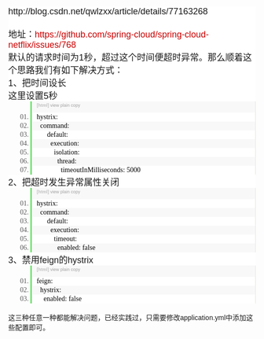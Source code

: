 <p style="margin-top:0px;margin-bottom:0px;padding:0px;font-family:Arial;font-size:14px;white-space:normal;background-color:#FFFFFF;">
	<span style="font-size:18px;">http://blog.csdn.net/qwlzxx/article/details/77163268<br />
</span>
</p>
<p style="margin-top:0px;margin-bottom:0px;padding:0px;font-family:Arial;font-size:14px;white-space:normal;background-color:#FFFFFF;">
	<span style="font-size:18px;"><br />
</span>
</p>
<p style="margin-top:0px;margin-bottom:0px;padding:0px;font-family:Arial;font-size:14px;white-space:normal;background-color:#FFFFFF;">
	<span style="font-size:18px;">地址：<a target="_blank" href="https://github.com/spring-cloud/spring-cloud-netflix/issues/768" style="color:#CA0000;text-decoration-line:none;">https://github.com/spring-cloud/spring-cloud-netflix/issues/768</a></span>
</p>
<p style="margin-top:0px;margin-bottom:0px;padding:0px;font-family:Arial;font-size:14px;white-space:normal;background-color:#FFFFFF;">
	<span style="font-size:18px;">默认的请求时间为1秒，超过这个时间便超时异常。那么顺着这个思路我们有如下解决方式：</span>
</p>
<p style="margin-top:0px;margin-bottom:0px;padding:0px;font-family:Arial;font-size:14px;white-space:normal;background-color:#FFFFFF;">
	<span style="font-size:18px;">1、把时间设长</span>
</p>
<p style="margin-top:0px;margin-bottom:0px;padding:0px;font-family:Arial;font-size:14px;white-space:normal;background-color:#FFFFFF;">
	<span style="font-size:18px;">这里设置5秒</span>
</p>
<p style="margin-top:0px;margin-bottom:0px;padding:0px;font-family:Arial;font-size:14px;white-space:normal;background-color:#FFFFFF;">
	<span style="font-size:18px;"></span>
</p>
<div class="dp-highlighter bg_html" style="font-family:Consolas, &quot;background-color:#E7E5DC;width:936.531px;overflow-x:auto;overflow-y:hidden;padding-top:1px;position:relative;white-space:normal;margin:18px 0px !important;">
	<div class="bar" style="padding-left:45px;">
		<div class="tools" style="padding:3px 8px 10px 10px;font-stretch:normal;font-size:9px;line-height:normal;font-family:Verdana, Geneva, Arial, Helvetica, sans-serif;color:silver;background-color:#F8F8F8;border-left:3px solid #6CE26C;border-right:1px solid #E7E5DC;">
			<b>[html]</b>&nbsp;<a href="http://blog.csdn.net/qwlzxx/article/details/77163268#" class="ViewSource" title="view plain" target="_blank" style="color:#A0A0A0;text-decoration-line:none;background-image:url(&quot;background-position:left top;background-size:initial;background-repeat:no-repeat;background-attachment:initial;background-origin:initial;background-clip:initial;background-color:inherit;border:none;padding:1px;margin:0px 10px 0px 0px;font-size:9px;display:inline-block;width:16px;height:16px;text-indent:-2000px;">view plain</a><span data-mod="popu_168">&nbsp;<a href="http://blog.csdn.net/qwlzxx/article/details/77163268#" class="CopyToClipboard" title="copy" target="_blank" style="color:#A0A0A0;text-decoration-line:none;background-image:url(&quot;background-position:left top;background-size:initial;background-repeat:no-repeat;background-attachment:initial;background-origin:initial;background-clip:initial;background-color:inherit;border:none;padding:1px;margin:0px 10px 0px 0px;font-size:9px;display:inline-block;width:16px;height:16px;text-indent:-2000px;">copy</a>
			<div style="position:absolute;left:723px;top:726px;width:18px;height:18px;z-index:99;">
			</div>
</span><span data-mod="popu_169"></span>
		</div>
	</div>
	<ol start="1" class="dp-xml" style="padding:0px;border-top:none;border-right:1px solid #E7E5DC;border-bottom:none;border-left:none;border-image:initial;list-style-position:initial;list-style-image:initial;background-color:#FFFFFF;color:#5C5C5C;margin:0px 0px 1px 45px !important;">
		<li class="alt" style="border-top:none;border-right:none;border-bottom:none;border-left:3px solid #6CE26C;border-image:initial;list-style-type:decimal-leading-zero;list-style-image:initial;color:inherit;line-height:18px;margin:0px !important;padding:0px 3px 0px 10px !important;list-style-position:outside !important;">
			<span style="margin:0px;padding:0px;border:none;color:black;background-color:inherit;"><span style="margin:0px;padding:0px;border:none;background-color:inherit;">hystrix:&nbsp;&nbsp;</span></span>
		</li>
		<li class="" style="border-top:none;border-right:none;border-bottom:none;border-left:3px solid #6CE26C;border-image:initial;list-style-type:decimal-leading-zero;list-style-image:initial;background-color:#F8F8F8;line-height:18px;margin:0px !important;padding:0px 3px 0px 10px !important;list-style-position:outside !important;">
			<span style="margin:0px;padding:0px;border:none;color:black;background-color:inherit;">&nbsp;&nbsp;command:&nbsp;&nbsp;</span>
		</li>
		<li class="alt" style="border-top:none;border-right:none;border-bottom:none;border-left:3px solid #6CE26C;border-image:initial;list-style-type:decimal-leading-zero;list-style-image:initial;color:inherit;line-height:18px;margin:0px !important;padding:0px 3px 0px 10px !important;list-style-position:outside !important;">
			<span style="margin:0px;padding:0px;border:none;color:black;background-color:inherit;">&nbsp;&nbsp;&nbsp;&nbsp;&nbsp;&nbsp;default:&nbsp;&nbsp;</span>
		</li>
		<li class="" style="border-top:none;border-right:none;border-bottom:none;border-left:3px solid #6CE26C;border-image:initial;list-style-type:decimal-leading-zero;list-style-image:initial;background-color:#F8F8F8;line-height:18px;margin:0px !important;padding:0px 3px 0px 10px !important;list-style-position:outside !important;">
			<span style="margin:0px;padding:0px;border:none;color:black;background-color:inherit;">&nbsp;&nbsp;&nbsp;&nbsp;&nbsp;&nbsp;&nbsp;&nbsp;execution:&nbsp;&nbsp;</span>
		</li>
		<li class="alt" style="border-top:none;border-right:none;border-bottom:none;border-left:3px solid #6CE26C;border-image:initial;list-style-type:decimal-leading-zero;list-style-image:initial;color:inherit;line-height:18px;margin:0px !important;padding:0px 3px 0px 10px !important;list-style-position:outside !important;">
			<span style="margin:0px;padding:0px;border:none;color:black;background-color:inherit;">&nbsp;&nbsp;&nbsp;&nbsp;&nbsp;&nbsp;&nbsp;&nbsp;&nbsp;&nbsp;isolation:&nbsp;&nbsp;</span>
		</li>
		<li class="" style="border-top:none;border-right:none;border-bottom:none;border-left:3px solid #6CE26C;border-image:initial;list-style-type:decimal-leading-zero;list-style-image:initial;background-color:#F8F8F8;line-height:18px;margin:0px !important;padding:0px 3px 0px 10px !important;list-style-position:outside !important;">
			<span style="margin:0px;padding:0px;border:none;color:black;background-color:inherit;">&nbsp;&nbsp;&nbsp;&nbsp;&nbsp;&nbsp;&nbsp;&nbsp;&nbsp;&nbsp;&nbsp;&nbsp;thread:&nbsp;&nbsp;</span>
		</li>
		<li class="alt" style="border-top:none;border-right:none;border-bottom:none;border-left:3px solid #6CE26C;border-image:initial;list-style-type:decimal-leading-zero;list-style-image:initial;color:inherit;line-height:18px;margin:0px !important;padding:0px 3px 0px 10px !important;list-style-position:outside !important;">
			<span style="margin:0px;padding:0px;border:none;color:black;background-color:inherit;">&nbsp;&nbsp;&nbsp;&nbsp;&nbsp;&nbsp;&nbsp;&nbsp;&nbsp;&nbsp;&nbsp;&nbsp;&nbsp;&nbsp;timeoutInMilliseconds:&nbsp;5000&nbsp;&nbsp;</span>
		</li>
	</ol>
</div>
<p style="margin-top:0px;margin-bottom:0px;padding:0px;font-family:Arial;font-size:14px;white-space:normal;background-color:#FFFFFF;">
	<span style="font-size:18px;">2、把超时发生异常属性关闭</span>
</p>
<p style="margin-top:0px;margin-bottom:0px;padding:0px;font-family:Arial;font-size:14px;white-space:normal;background-color:#FFFFFF;">
	<span style="font-size:18px;"></span>
</p>
<div class="dp-highlighter bg_html" style="font-family:Consolas, &quot;background-color:#E7E5DC;width:936.531px;overflow-x:auto;overflow-y:hidden;padding-top:1px;position:relative;white-space:normal;margin:18px 0px !important;">
	<div class="bar" style="padding-left:45px;">
		<div class="tools" style="padding:3px 8px 10px 10px;font-stretch:normal;font-size:9px;line-height:normal;font-family:Verdana, Geneva, Arial, Helvetica, sans-serif;color:silver;background-color:#F8F8F8;border-left:3px solid #6CE26C;border-right:1px solid #E7E5DC;">
			<b>[html]</b>&nbsp;<a href="http://blog.csdn.net/qwlzxx/article/details/77163268#" class="ViewSource" title="view plain" target="_blank" style="color:#A0A0A0;text-decoration-line:none;background-image:url(&quot;background-position:left top;background-size:initial;background-repeat:no-repeat;background-attachment:initial;background-origin:initial;background-clip:initial;background-color:inherit;border:none;padding:1px;margin:0px 10px 0px 0px;font-size:9px;display:inline-block;width:16px;height:16px;text-indent:-2000px;">view plain</a><span data-mod="popu_168">&nbsp;<a href="http://blog.csdn.net/qwlzxx/article/details/77163268#" class="CopyToClipboard" title="copy" target="_blank" style="color:#A0A0A0;text-decoration-line:none;background-image:url(&quot;background-position:left top;background-size:initial;background-repeat:no-repeat;background-attachment:initial;background-origin:initial;background-clip:initial;background-color:inherit;border:none;padding:1px;margin:0px 10px 0px 0px;font-size:9px;display:inline-block;width:16px;height:16px;text-indent:-2000px;">copy</a>
			<div style="position:absolute;left:723px;top:947px;width:18px;height:18px;z-index:99;">
			</div>
</span><span data-mod="popu_169"></span>
		</div>
	</div>
	<ol start="1" class="dp-xml" style="padding:0px;border-top:none;border-right:1px solid #E7E5DC;border-bottom:none;border-left:none;border-image:initial;list-style-position:initial;list-style-image:initial;background-color:#FFFFFF;color:#5C5C5C;margin:0px 0px 1px 45px !important;">
		<li class="alt" style="border-top:none;border-right:none;border-bottom:none;border-left:3px solid #6CE26C;border-image:initial;list-style-type:decimal-leading-zero;list-style-image:initial;color:inherit;line-height:18px;margin:0px !important;padding:0px 3px 0px 10px !important;list-style-position:outside !important;">
			<span style="margin:0px;padding:0px;border:none;color:black;background-color:inherit;"><span style="margin:0px;padding:0px;border:none;background-color:inherit;">hystrix:&nbsp;&nbsp;</span></span>
		</li>
		<li class="" style="border-top:none;border-right:none;border-bottom:none;border-left:3px solid #6CE26C;border-image:initial;list-style-type:decimal-leading-zero;list-style-image:initial;background-color:#F8F8F8;line-height:18px;margin:0px !important;padding:0px 3px 0px 10px !important;list-style-position:outside !important;">
			<span style="margin:0px;padding:0px;border:none;color:black;background-color:inherit;">&nbsp;&nbsp;command:&nbsp;&nbsp;</span>
		</li>
		<li class="alt" style="border-top:none;border-right:none;border-bottom:none;border-left:3px solid #6CE26C;border-image:initial;list-style-type:decimal-leading-zero;list-style-image:initial;color:inherit;line-height:18px;margin:0px !important;padding:0px 3px 0px 10px !important;list-style-position:outside !important;">
			<span style="margin:0px;padding:0px;border:none;color:black;background-color:inherit;">&nbsp;&nbsp;&nbsp;&nbsp;&nbsp;&nbsp;default:&nbsp;&nbsp;</span>
		</li>
		<li class="" style="border-top:none;border-right:none;border-bottom:none;border-left:3px solid #6CE26C;border-image:initial;list-style-type:decimal-leading-zero;list-style-image:initial;background-color:#F8F8F8;line-height:18px;margin:0px !important;padding:0px 3px 0px 10px !important;list-style-position:outside !important;">
			<span style="margin:0px;padding:0px;border:none;color:black;background-color:inherit;">&nbsp;&nbsp;&nbsp;&nbsp;&nbsp;&nbsp;&nbsp;&nbsp;execution:&nbsp;&nbsp;</span>
		</li>
		<li class="alt" style="border-top:none;border-right:none;border-bottom:none;border-left:3px solid #6CE26C;border-image:initial;list-style-type:decimal-leading-zero;list-style-image:initial;color:inherit;line-height:18px;margin:0px !important;padding:0px 3px 0px 10px !important;list-style-position:outside !important;">
			<span style="margin:0px;padding:0px;border:none;color:black;background-color:inherit;">&nbsp;&nbsp;&nbsp;&nbsp;&nbsp;&nbsp;&nbsp;&nbsp;&nbsp;&nbsp;timeout:&nbsp;&nbsp;</span>
		</li>
		<li class="" style="border-top:none;border-right:none;border-bottom:none;border-left:3px solid #6CE26C;border-image:initial;list-style-type:decimal-leading-zero;list-style-image:initial;background-color:#F8F8F8;line-height:18px;margin:0px !important;padding:0px 3px 0px 10px !important;list-style-position:outside !important;">
			<span style="margin:0px;padding:0px;border:none;color:black;background-color:inherit;">&nbsp;&nbsp;&nbsp;&nbsp;&nbsp;&nbsp;&nbsp;&nbsp;&nbsp;&nbsp;&nbsp;&nbsp;enabled:&nbsp;false&nbsp;&nbsp;</span>
		</li>
	</ol>
</div>
<p style="margin-top:0px;margin-bottom:0px;padding:0px;font-family:Arial;font-size:14px;white-space:normal;background-color:#FFFFFF;">
	<span style="font-size:18px;">3、禁用feign的hystrix</span>
</p>
<p style="margin-top:0px;margin-bottom:0px;padding:0px;font-family:Arial;font-size:14px;white-space:normal;background-color:#FFFFFF;">
	<span style="font-size:18px;"></span>
</p>
<div class="dp-highlighter bg_html" style="font-family:Consolas, &quot;background-color:#E7E5DC;width:936.531px;overflow-x:auto;overflow-y:hidden;padding-top:1px;position:relative;white-space:normal;margin:18px 0px !important;">
	<div class="bar" style="padding-left:45px;">
		<div class="tools" style="padding:3px 8px 10px 10px;font-stretch:normal;font-size:9px;line-height:normal;font-family:Verdana, Geneva, Arial, Helvetica, sans-serif;color:silver;background-color:#F8F8F8;border-left:3px solid #6CE26C;border-right:1px solid #E7E5DC;">
			<b>[html]</b>&nbsp;<a href="http://blog.csdn.net/qwlzxx/article/details/77163268#" class="ViewSource" title="view plain" target="_blank" style="color:#A0A0A0;text-decoration-line:none;background-image:url(&quot;background-position:left top;background-size:initial;background-repeat:no-repeat;background-attachment:initial;background-origin:initial;background-clip:initial;background-color:inherit;border:none;padding:1px;margin:0px 10px 0px 0px;font-size:9px;display:inline-block;width:16px;height:16px;text-indent:-2000px;">view plain</a><span data-mod="popu_168">&nbsp;<a href="http://blog.csdn.net/qwlzxx/article/details/77163268#" class="CopyToClipboard" title="copy" target="_blank" style="color:#A0A0A0;text-decoration-line:none;background-image:url(&quot;background-position:left top;background-size:initial;background-repeat:no-repeat;background-attachment:initial;background-origin:initial;background-clip:initial;background-color:inherit;border:none;padding:1px;margin:0px 10px 0px 0px;font-size:9px;display:inline-block;width:16px;height:16px;text-indent:-2000px;">copy</a>
			<div style="position:absolute;left:723px;top:1150px;width:18px;height:18px;z-index:99;">
			</div>
</span><span data-mod="popu_169"></span>
		</div>
	</div>
	<ol start="1" class="dp-xml" style="padding:0px;border-top:none;border-right:1px solid #E7E5DC;border-bottom:none;border-left:none;border-image:initial;list-style-position:initial;list-style-image:initial;background-color:#FFFFFF;color:#5C5C5C;margin:0px 0px 1px 45px !important;">
		<li class="alt" style="border-top:none;border-right:none;border-bottom:none;border-left:3px solid #6CE26C;border-image:initial;list-style-type:decimal-leading-zero;list-style-image:initial;color:inherit;line-height:18px;margin:0px !important;padding:0px 3px 0px 10px !important;list-style-position:outside !important;">
			<span style="margin:0px;padding:0px;border:none;color:black;background-color:inherit;"><span style="margin:0px;padding:0px;border:none;background-color:inherit;">feign:&nbsp;&nbsp;</span></span>
		</li>
		<li class="" style="border-top:none;border-right:none;border-bottom:none;border-left:3px solid #6CE26C;border-image:initial;list-style-type:decimal-leading-zero;list-style-image:initial;background-color:#F8F8F8;line-height:18px;margin:0px !important;padding:0px 3px 0px 10px !important;list-style-position:outside !important;">
			<span style="margin:0px;padding:0px;border:none;color:black;background-color:inherit;">&nbsp;&nbsp;hystrix:&nbsp;&nbsp;</span>
		</li>
		<li class="alt" style="border-top:none;border-right:none;border-bottom:none;border-left:3px solid #6CE26C;border-image:initial;list-style-type:decimal-leading-zero;list-style-image:initial;color:inherit;line-height:18px;margin:0px !important;padding:0px 3px 0px 10px !important;list-style-position:outside !important;">
			<span style="margin:0px;padding:0px;border:none;color:black;background-color:inherit;">&nbsp;&nbsp;&nbsp;&nbsp;enabled:&nbsp;false&nbsp;&nbsp;</span>
		</li>
	</ol>
</div>
<br style="font-family:Arial;font-size:14px;white-space:normal;background-color:#FFFFFF;" />
<span style="font-family:Arial;font-size:14px;white-space:normal;background-color:#FFFFFF;">这三种任意一种都能解决问题，已经实践过，只需要修改application.yml中添加这些配置即可。</span>